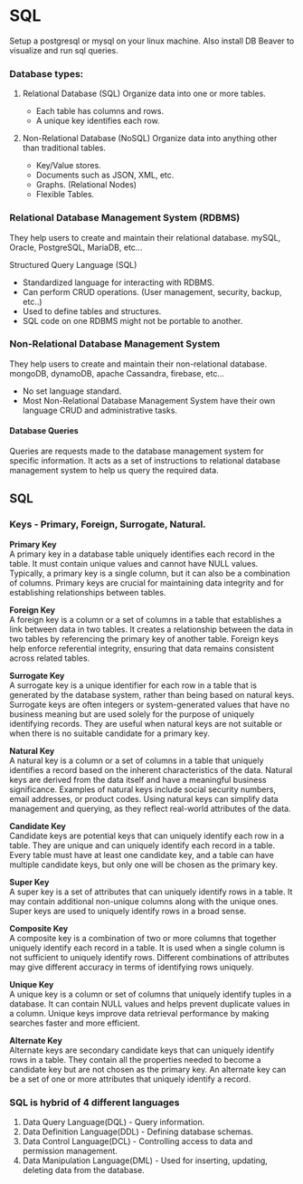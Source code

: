 # SQL

Setup a postgresql or mysql on your linux machine. Also install DB Beaver to visualize and run sql queries.

### Database types:

1. Relational Database (SQL)
   Organize data into one or more tables.

   - Each table has columns and rows.
   - A unique key identifies each row.

2. Non-Relational Database (NoSQL)
   Organize data into anything other than traditional tables.
   - Key/Value stores.
   - Documents such as JSON, XML, etc.
   - Graphs. (Relational Nodes)
   - Flexible Tables.

### Relational Database Management System (RDBMS)

They help users to create and maintain their relational database.
mySQL,
Oracle,
PostgreSQL,
MariaDB, etc...

Structured Query Language (SQL)

- Standardized language for interacting with RDBMS.
- Can perform CRUD operations. (User management, security, backup, etc..)
- Used to define tables and structures.
- SQL code on one RDBMS might not be portable to another.

### Non-Relational Database Management System

They help users to create and maintain their non-relational database.
mongoDB,
dynamoDB,
apache Cassandra,
firebase, etc...

- No set language standard.
- Most Non-Relational Database Management System have their own language CRUD and administrative tasks.

#### Database Queries

Queries are requests made to the database management system for specific information. It acts as a
set of instructions to relational database management system to help us query the required data.

## SQL

### Keys - Primary, Foreign, Surrogate, Natural.

**Primary Key**<br />
A primary key in a database table uniquely identifies each record in the table. It must contain unique values and cannot have NULL values. Typically, a primary key is a single column, but it can also be a combination of columns. Primary keys are crucial for maintaining data integrity and for establishing relationships between tables.

**Foreign Key**<br />
A foreign key is a column or a set of columns in a table that establishes a link between data in two tables. It creates a relationship between the data in two tables by referencing the primary key of another table. Foreign keys help enforce referential integrity, ensuring that data remains consistent across related tables.

**Surrogate Key**<br />
A surrogate key is a unique identifier for each row in a table that is generated by the database system, rather than being based on natural keys. Surrogate keys are often integers or system-generated values that have no business meaning but are used solely for the purpose of uniquely identifying records. They are useful when natural keys are not suitable or when there is no suitable candidate for a primary key.

**Natural Key**<br />
A natural key is a column or a set of columns in a table that uniquely identifies a record based on the inherent characteristics of the data. Natural keys are derived from the data itself and have a meaningful business significance. Examples of natural keys include social security numbers, email addresses, or product codes. Using natural keys can simplify data management and querying, as they reflect real-world attributes of the data.

**Candidate Key**<br />
Candidate keys are potential keys that can uniquely identify each row in a table.
They are unique and can uniquely identify each record in a table.
Every table must have at least one candidate key, and a table can have multiple candidate keys, but only one will be chosen as the primary key.

**Super Key**<br />
A super key is a set of attributes that can uniquely identify rows in a table.
It may contain additional non-unique columns along with the unique ones.
Super keys are used to uniquely identify rows in a broad sense.

**Composite Key**<br />
A composite key is a combination of two or more columns that together uniquely identify each record in a table.
It is used when a single column is not sufficient to uniquely identify rows.
Different combinations of attributes may give different accuracy in terms of identifying rows uniquely.

**Unique Key**<br />
A unique key is a column or set of columns that uniquely identify tuples in a database.
It can contain NULL values and helps prevent duplicate values in a column.
Unique keys improve data retrieval performance by making searches faster and more efficient.

**Alternate Key**<br />
Alternate keys are secondary candidate keys that can uniquely identify rows in a table.
They contain all the properties needed to become a candidate key but are not chosen as the primary key.
An alternate key can be a set of one or more attributes that uniquely identify a record.

### SQL is hybrid of 4 different languages

1. Data Query Language(DQL) - Query information.
2. Data Definition Language(DDL) - Defining database schemas.
3. Data Control Language(DCL) - Controlling access to data and permission management.
4. Data Manipulation Language(DML) - Used for inserting, updating, deleting data from the database.
